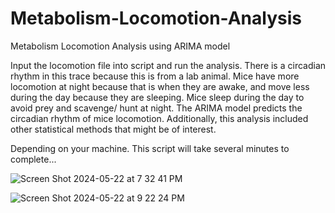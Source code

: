 # Metabolism-Locomotion-Analysis
Metabolism Locomotion Analysis using ARIMA model

Input the locomotion file into script and run the analysis. There is a circadian rhythm in this trace because this is from a lab animal. Mice have more locomotion at night because that is when they are awake, and move less during the day because they are sleeping. Mice sleep during the day to avoid prey and scavenge/ hunt at night. The ARIMA model predicts the circadian rhythm of mice locomotion. Additionally, this analysis included other statistical methods that might be of interest. 


Depending on your machine. This script will take several minutes to complete...



![Screen Shot 2024-05-22 at 7 32 41 PM](https://github.com/cone-a/Metabolism-Locomotion-Analysis/assets/86271932/09f42b29-2b78-419d-be4f-dc5aeb634903)


![Screen Shot 2024-05-22 at 9 22 24 PM](https://github.com/cone-a/Metabolism-Locomotion-Analysis/assets/86271932/e8862c66-397a-4a5d-bd69-db6296f50bc9)

